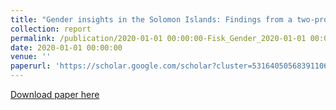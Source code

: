 ```yaml
---
title: "Gender insights in the Solomon Islands: Findings from a two-province study using the Individual Deprivation Measure"
collection: report
permalink: /publication/2020-01-01 00:00:00-Fisk_Gender_2020-01-01 00:00:00
date: 2020-01-01 00:00:00
venue: ''
paperurl: 'https://scholar.google.com/scholar?cluster=5316405056839110626&hl=en&oi=scholarr'
---
```

[Download paper here](https://scholar.google.com/scholar?cluster=5316405056839110626&hl=en&oi=scholarr)
